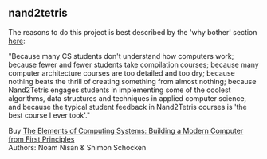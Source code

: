 ## nand2tetris ##

The reasons to do this project is best described by the 'why bother' section [here](http://www.nand2tetris.org/about.php):

"Because many CS students don't understand how computers work; because fewer and fewer students take compilation courses; 
because many computer architecture courses are too detailed and too dry; 
because nothing beats the thrill of creating something from almost nothing; 
because Nand2Tetris engages students in implementing some of the coolest algorithms, data structures and techniques in 
applied computer science, and because the typical student feedback in Nand2Tetris courses is 'the best course I ever took'."

Buy 
[The Elements of Computing Systems: Building a Modern Computer from First Principles](https://www.amazon.com/Elements-Computing-Systems-Building-Principles/dp/0262640686/ref=sr_1_1?ie=UTF8&qid=1491205898&sr=8-1&keywords=elements+of+computing+systems)     
Authors: Noam Nisan & Shimon Schocken
